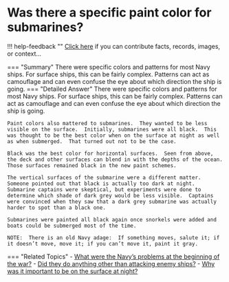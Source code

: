 # Was there a specific paint color for submarines?

!!! help-feedback ""
    <a href="/feedback/" data-feedback-link>Click here</a>
    if you can contribute facts, records, images, or context…

<a id="summary"></a>
=== "Summary"
    There were specific colors and patterns for most Navy ships. For surface ships, this can be fairly complex. Patterns can act as camouflage and can even confuse the eye about which direction the ship is going.
=== "Detailed Answer"
    There were specific colors and patterns for most Navy ships.  For surface ships, this can be fairly complex.  Patterns can act as camouflage and can even confuse the eye about which direction the ship is going.

    Paint colors also mattered to submarines.  They wanted to be less visible on the surface.  Initially, submarines were all black.  This was thought to be the best color when on the surface at night as well as when submerged.  That turned out not to be the case.

    Black was the best color for horizontal surfaces.  Seen from above, the deck and other surfaces can blend in with the depths of the ocean.  Those surfaces remained black in the new paint schemes.

    The vertical surfaces of the submarine were a different matter.  Someone pointed out that black is actually too dark at night.  Submarine captains were skeptical, but experiments were done to determine which shade of dark grey would be less visible.  Captains were convinced when they saw that a dark grey submarine was actually harder to spot than a black one.

    Submarines were painted all black again once snorkels were added and boats could be submerged most of the time.

    NOTE:  There is an old Navy adage:  If something moves, salute it; if it doesn’t move, move it; if you can’t move it, paint it gray.
=== "Related Topics"
    - [What were the Navy’s problems at the beginning of the war?](./what-were-the-navys-problems-at-the-beginning-of-the-war.md#summary)
    - [Did they do anything other than attacking enemy ships?](./did-they-do-anything-other-than-attacking-enemy-ships.md#summary)
    - [Why was it important to be on the surface at night?](./why-was-it-important-to-be-on-the-surface-at-night.md#summary)